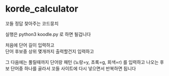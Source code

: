 # korde_calculator
꼬들 정답 찾아주는 코드뭉치

실행은 python3 koodle.py 로 하면 될겁니다

처음에 단어 길이 입력하고  
단어 후보중 상위 몇개까지 출력할건지 입력하고  

그 다음에는 풀릴때까지 단어랑 패턴 (노랑=y, 초록=g, 회색=r) 를 입력하고 나오는 후보 단어중 하나를 골라서 꼬들 사이트에 다시 넣으면서 반복하면 됩니다
